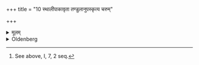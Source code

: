 +++
title = "10 स्थालीपाकावृता तण्डुलानुपस्कृत्य चरुम्"

+++

<details><summary>मूलम्</summary>

स्थालीपाकावृता तण्डुलानुपस्कृत्य चरुं श्रपयति १०
</details>

<details><summary>Oldenberg</summary>

10. [^3]  Having prepared grains in the way prescribed for Sthālīpākas, he cooks (those grains and prepares thus) a caru.


[^3]:  See above, I, 7, 2 seq.
</details>
